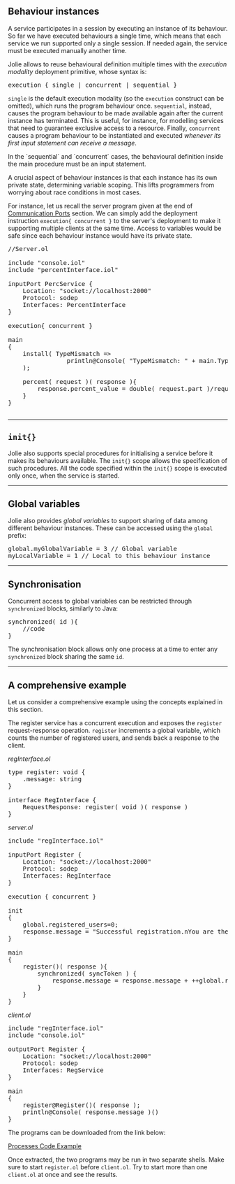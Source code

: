 ## Behaviour instances

A service participates in a session by executing an instance of its behaviour. So far we have executed behaviours a single time, which means that each service we run supported only a single session. If needed again, the service must be executed manually another time.

Jolie allows to reuse behavioural definition multiple times with the *execution modality* deployment primitive, whose syntax is:

<pre class="syntax">
execution { single | concurrent | sequential }
</pre>

`single` is the default execution modality (so the `execution` construct can be omitted), which runs the program behaviour once. `sequential`, instead, causes the program behaviour to be made available again after the current instance has terminated. This is useful, for instance, for modelling services that need to guarantee exclusive access to a resource. Finally, `concurrent` causes a program behaviour to be instantiated and executed *whenever its first input statement can receive a message*.

<div class="attention"><p>In the `sequential` and `concurrent` cases, the behavioural definition inside the main procedure must be an input statement.</p></div>

A crucial aspect of behaviour instances is that each instance has its own private state, determining variable scoping. This lifts programmers from worrying about race conditions in most cases.

For instance, let us recall the server program given at the end of [Communication Ports](basics/communication_ports.html) section. We can simply add the deployment instruction `execution{ concurrent }` to the server's deployment to make it supporting multiple clients at the same time. Access to variables would be safe since each behaviour instance would have its private state.

<pre class="code">
//Server.ol

include "console.iol"
include "percentInterface.iol"

inputPort PercService {
	Location: "socket://localhost:2000"
	Protocol: sodep
	Interfaces: PercentInterface
}

execution{ concurrent }

main
{
	install( TypeMismatch =>
				println@Console( "TypeMismatch: " + main.TypeMismatch )()
	);

	percent( request )( response ){
		response.percent_value = double( request.part )/request.total
	}
}

</pre>

---

## `init{}`

Jolie also supports special procedures for initialising a service before it makes its behaviours available. The `init{}` scope allows the specification of such procedures. All the code specified within the `init{}` scope is executed only once, when the service is started.

---

## Global variables

Jolie also provides *global variables* to support sharing of data among different behaviour instances. These can be accessed using the `global` prefix:

<pre class="code">
global.myGlobalVariable = 3 // Global variable
myLocalVariable = 1 // Local to this behaviour instance
</pre>

---

## Synchronisation 

Concurrent access to global variables can be restricted through `synchronized` blocks, similarly to Java:

<pre class="syntax">
synchronized( id ){
	//code
} 
</pre>

The synchronisation block allows only one process at a time to enter any `synchronized` block sharing the same `id`.

---

## A comprehensive example

Let us consider a comprehensive example using the concepts explained in this section. 

The register service has a concurrent execution and exposes the `register` request-response operation. `register` increments a global variable, which counts the number of registered users, and sends back a response to the client.

*regInterface.ol*

<pre class="code">
type register: void {
	.message: string
}

interface RegInterface {
	RequestResponse: register( void )( response )
}
</pre>

*server.ol*

<pre class="code">
include "regInterface.iol"

inputPort Register {
	Location: "socket://localhost:2000"
	Protocol: sodep
	Interfaces: RegInterface
}

execution { concurrent }

init 
{	
	global.registered_users=0;
	response.message = "Successful registration.nYou are the user number "
}

main 
{
	register()( response ){
		synchronized( syncToken ) {
			response.message = response.message + ++global.registered_users
		}
	}
}
</pre>

*client.ol*

<pre class="code">
include "regInterface.iol"
include "console.iol"

outputPort Register {
	Location: "socket://localhost:2000"
	Protocol: sodep
	Interfaces: RegService
}

main 
{
	register@Register()( response );
	println@Console( response.message )()
}
</pre>

The programs can be downloaded from the link below:

<div class="download"><a href="documentation/basics/code/processes_code.zip">Processes Code Example</a></div>

Once extracted, the two programs may be run in two separate shells. Make sure to start `register.ol` before `client.ol`. Try to start more than one `client.ol` at once and see the results.